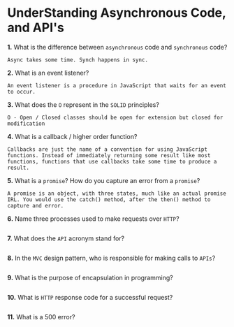 # UnderStanding Asynchronous Code, and API's

**1.** What is the difference between `asynchronous` code and `synchronous` code?
<!-- enter you answer in the space below -->
```
Async takes some time. Synch happens in sync. 
```
**2.** What is an event listener?
<!-- enter you answer in the space below -->
```
An event listener is a procedure in JavaScript that waits for an event to occur.
```
**3.** What does the `O` represent in the `SOLID` principles?
<!-- enter you answer in the space below -->
```
O - Open / Closed classes should be open for extension but closed for modification
```
**4.** What is a callback / higher order function?
<!-- enter you answer in the space below -->
```
Callbacks are just the name of a convention for using JavaScript functions. Instead of immediately returning some result like most functions, functions that use callbacks take some time to produce a result.
```
**5.** What is a `promise`? How do you capture an error from a `promise`?
<!-- enter you answer in the space below -->
```
A promise is an object, with three states, much like an actual promise IRL. You would use the catch() method, after the then() method to capture and error.
```
**6.** Name three processes used to make requests over `HTTP`?
<!-- enter you answer in the space below -->
```

```
**7.** What does the `API` acronym stand for?
<!-- enter you answer in the space below -->
```

```
**8.** In the `MVC` design pattern, who is responsible for making calls to `APIs`?
<!-- enter you answer in the space below -->
```

```
**9.** What is the purpose of encapsulation in programming?
<!-- enter you answer in the space below -->
```

```
**10.** What is `HTTP` response code for a successful request?
<!-- enter you answer in the space below -->
```

```
**11.** What is a 500 error?
<!-- enter you answer in the space below -->
```

```
